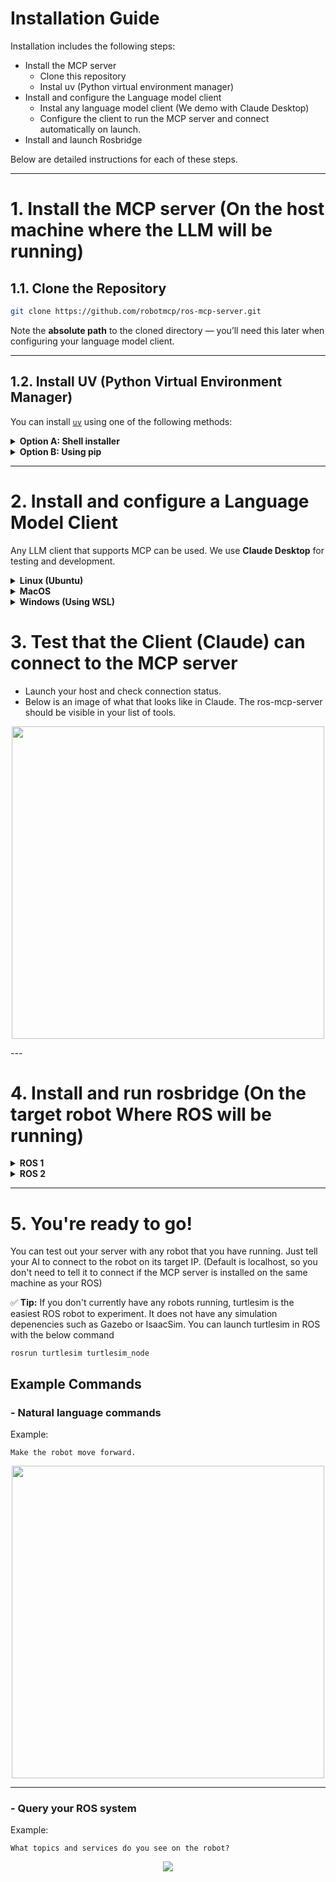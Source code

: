 # Installation Guide
Installation includes the following steps:
- Install the MCP server
  - Clone this repository
  - Instal uv (Python virtual environment manager)
- Install and configure the Language model client
  - Instal any language model client (We demo with Claude Desktop)
  - Configure the client to run the MCP server and connect automatically on launch.
- Install and launch Rosbridge


Below are detailed instructions for each of these steps. 

---
# 1. Install the MCP server (On the host machine where the LLM will be running)

## 1.1. Clone the Repository

```bash
git clone https://github.com/robotmcp/ros-mcp-server.git
```

Note the **absolute path** to the cloned directory — you’ll need this later when configuring your language model client.

---

## 1.2. Install UV (Python Virtual Environment Manager)

You can install [`uv`](https://github.com/astral-sh/uv) using one of the following methods:

<details>
<summary><strong>Option A: Shell installer</strong></summary>

```bash
curl -LsSf https://astral.sh/uv/install.sh | sh
```

</details>

<details>
<summary><strong>Option B: Using pip</strong></summary>

```bash
pip install uv
```

</details>

---

# 2. Install and configure a Language Model Client 

Any LLM client that supports MCP can be used. We use **Claude Desktop** for testing and development.

<details>
<summary><strong>Linux (Ubuntu)</strong></summary>

### Download Claude 
- From the community-supported [claude-desktop-debian](https://github.com/aaddrick/claude-desktop-debian)

### Configure the client to launch the MCP server
- Locate and edit the `claude_desktop_config.json` file:
- (If the file does not exist, create it)
```bash
~/.config/Claude/claude_desktop_config.json
```

- Add the following to the `"mcpServers"` section of the JSON file
- Make sure to replace `<ABSOLUTE_PATH>` with the path to your `ros-mcp-server` folder:

```json
{
  "mcpServers": {
    "ros-mcp-server": {
      "command": "uv",
      "args": [
        "--directory",
        "/<ABSOLUTE_PATH>/ros-mcp-server",
        "run",
        "server.py"
      ]
    }
  }
}
```

</details>

<details>
<summary><strong>MacOS</strong></summary>

### Download Claude 
- From [claude.ai](https://claude.ai/download)

### Configure the Host to launch the MCP server
- Locate and edit the `claude_desktop_config.json` file:
- (If the file does not exist, create it)
```bash
~/Library/Application\ Support/Claude/claude_desktop_config.json
```

- Add the following to the `"mcpServers"` section of the JSON file
- Make sure to replace `<ABSOLUTE_PATH>` with the path to your `ros-mcp-server` folder:

```json
{
  "mcpServers": {
    "ros-mcp-server": {
      "command": "uv",
      "args": [
        "--directory",
        "/<ABSOLUTE_PATH>/ros-mcp-server",
        "run",
        "server.py"
      ]
    }
  }
}
```

</details>

<details>
<summary><strong>Windows (Using WSL)</strong></summary>

This will have Claude running on Windows and the MCP server running on WSL.

This assumes that you had cloned the repository and installed UV on your [WSL](https://apps.microsoft.com/detail/9pn20msr04dw?hl=en-US&gl=US) 

### Download your client - Claude 
- From [claude.ai](https://claude.ai/download)

### Configure the client to launch the MCP server
- Locate and edit the `claude_desktop_config.json` file:
- (If the file does not exist, create it)
```bash
~/.config/Claude/claude_desktop_config.json
```

- Add the following to the `"mcpServers"` section of the JSON file
- Make sure to replace `<ABSOLUTE_PATH>` with the path to your `ros-mcp-server` folder:
- Set the **full WSL path** to your `uv` installation (e.g., `/home/youruser/.local/bin/uv`)
- Use the correct **WSL distribution name** (e.g., `"Ubuntu-22.04"`)

```json
{
  "mcpServers": {
    "ros-mcp-server": {
      "command": "wsl",
      "args": [
        "-d", "Ubuntu-22.04",
        "/home/youruser/.local/bin/uv",
        "--directory",
        "/<ABSOLUTE_PATH>/ros-mcp-server",
        "run",
        "server.py"
      ]
    }
  }
}
```

</details>


# 3. Test that the Client (Claude) can connect to the MCP server

- Launch your host and check connection status. 
- Below is an image of what that looks like in Claude. The ros-mcp-server should be visible in your list of tools.

<p align="center">
  <img src="https://github.com/robotmcp/ros-mcp-server/blob/main/docs/images/connected_mcp.png" width="500"/>
</p>
---

# 4. Install and run rosbridge (On the target robot Where ROS will be running)
<details>
<summary><strong>ROS 1</strong></summary>

## 4.1. Install `rosbridge_server`

This package is required for MCP to interface with ROS or ROS 2 via WebSocket. It needs to be installed on the same machine that is running ROS.


For ROS Noetic
```bash
sudo apt install ros-noetic-rosbridge-server
```
<details>
<summary>For other ROS Distros</summary>

```bash
sudo apt install ros-${ROS_DISTRO}-rosbridge-server
```
</details>

```bash
sudo apt install ros-humble-rosbridge-server
```



## 3.2. Launch rosbridge in your ROS environment:


```bash
roslaunch rosbridge_server rosbridge_websocket.launch
```
> ⚠️ Don’t forget to `source` your ROS workspace before launching, especially if you're using custom messages or services.

</details>

<details>
<summary><strong>ROS 2</strong></summary>


## 4.1. Install `rosbridge_server`

This package is required for MCP to interface with ROS or ROS 2 via WebSocket. It needs to be installed on the same machine that is running ROS.


For ROS 2 Humble
```bash
sudo apt install ros-humble-rosbridge-server
```
<details>
<summary>For other ROS Distros</summary>

```bash
sudo apt install ros-${ROS_DISTRO}-rosbridge-server
```
</details>


## 3.2. Launch rosbridge in your ROS environment:


```bash
ros2 launch rosbridge_server rosbridge_websocket_launch.xml
```
> ⚠️ Don’t forget to `source` your ROS workspace before launching, especially if you're using custom messages or services.

</details>


---


# 5. You're ready to go!
You can test out your server with any robot that you have running. Just tell your AI to connect to the robot on its target IP. (Default is localhost, so you don't need to tell it to connect if the MCP server is installed on the same machine as your ROS)

✅ **Tip:** If you don't currently have any robots running, turtlesim is the easiest ROS robot to experiment. It does not have any simulation depenencies such as Gazebo or IsaacSim. You can launch turtlesim in ROS with the below command
```
rosrun turtlesim turtlesim_node

```


## Example Commands

### - Natural language commands

Example:
```plaintext
Make the robot move forward.
```

<p align="center">
  <img src="https://github.com/robotmcp/ros-mcp-server/blob/main/docs/images/how_to_use_1.png" width="500"/>
</p>

---

### - Query your ROS system
Example:  
```plaintext
What topics and services do you see on the robot?
```
<p align="center">
  <img src="https://github.com/robotmcp/ros-mcp-server/blob/main/docs/images/how_to_use_3.png" />
</p>
